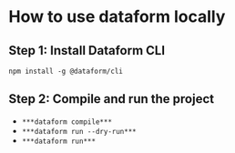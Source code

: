 
# How to use dataform locally

## Step 1: Install Dataform CLI
`npm install -g @dataform/cli`

## Step 2: Compile and run the project

- `***dataform compile***`
- `***dataform run --dry-run***`
- `***dataform run***`
